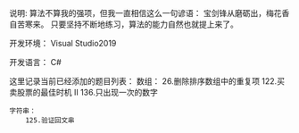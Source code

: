 说明:
算法不算我的强项，但我一直相信这么一句谚语：
宝剑锋从磨砺出，梅花香自苦寒来。
只要坚持不断地练习，算法的能力自然也就提上来了。

开发环境：
Visual Studio2019

开发语言：
C#

这里记录当前已经添加的题目列表：
	数组：
		26.删除排序数组中的重复项
		122.买卖股票的最佳时机 II
		136.只出现一次的数字

	字符串：
		125.验证回文串
